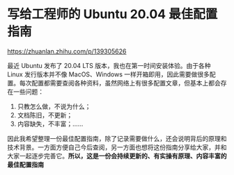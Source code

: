 # 写给工程师的 Ubuntu 20.04 最佳配置指南

https://zhuanlan.zhihu.com/p/139305626

最近 Ubuntu 发布了 20.04 LTS 版本，我也在第一时间安装体验。由于各种 Linux 发行版本并不像 MacOS、Windows 一样开箱即用，因此需要做很多配置。每次配置都需要查阅各种资料，虽然网络上有很多配置文章，但基本上都会存在一些问题：

1. 只教怎么做，不说为什么；
2. 文档陈旧，不更新；
3. 内容缺失，不丰富；......

因此我希望整理一份最佳配置指南，除了记录需要做什么，还会说明背后的原理和技术背景。一方面方便自己今后查阅，另一方面也想将这份指南分享给大家，并和大家一起逐步完善它。**所以，这是一份会持续更新的、有实操有原理、内容丰富的最佳配置指南**